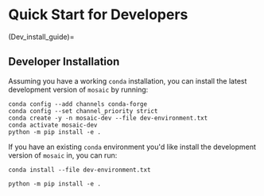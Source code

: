 # Quick Start for Developers

(Dev_install_guide)=

## Developer Installation

Assuming you have a working `conda` installation, you can install the latest development version of `mosaic` by running:

```
conda config --add channels conda-forge
conda config --set channel_priority strict
conda create -y -n mosaic-dev --file dev-environment.txt
conda activate mosaic-dev
python -m pip install -e .
```

If you have an existing `conda` environment you'd like install the development version of `mosaic` in, you can run:

```
conda install --file dev-environment.txt

python -m pip install -e .
```
